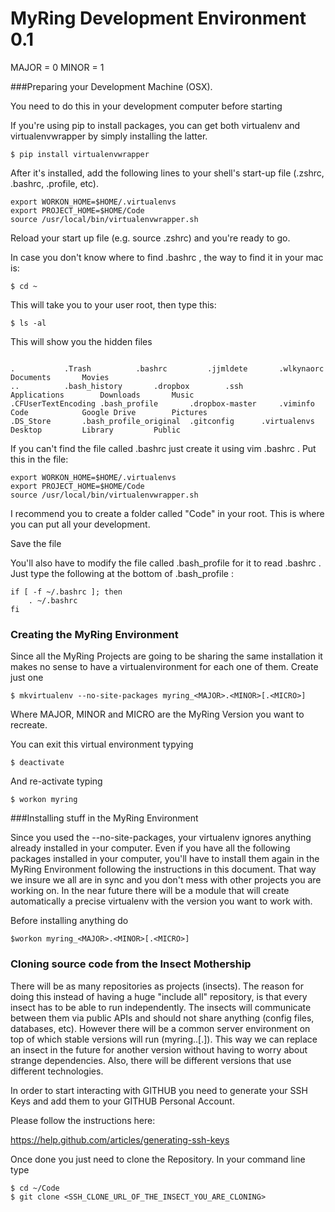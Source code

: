 MyRing Development Environment  0.1
======
MAJOR = 0
MINOR = 1

###Preparing your Development Machine (OSX).

You need to do this in your development computer before starting


If you're using pip to install packages, you can get both virtualenv and virtualenvwrapper by simply installing the latter.

```
$ pip install virtualenvwrapper
```

After it's installed, add the following lines to your shell's start-up file (.zshrc, .bashrc, .profile, etc).

```
export WORKON_HOME=$HOME/.virtualenvs
export PROJECT_HOME=$HOME/Code
source /usr/local/bin/virtualenvwrapper.sh
```

Reload your start up file (e.g. source .zshrc) and you're ready to go.  

In case you don't know where to find .bashrc , the way to find it in your mac is:

```
$ cd ~
```

This will take you to your user root, then type this:

```
$ ls -al
```

This will show you the hidden files

```

.			.Trash			.bashrc			.jjmldete		.wlkynaorc		Documents		Movies
..			.bash_history		.dropbox		.ssh			Applications		Downloads		Music
.CFUserTextEncoding	.bash_profile		.dropbox-master		.viminfo		Code			Google Drive		Pictures
.DS_Store		.bash_profile_original	.gitconfig		.virtualenvs		Desktop			Library			Public

```

If you can't find the file called .bashrc just create it using vim .bashrc   . Put this in the file:

```
export WORKON_HOME=$HOME/.virtualenvs
export PROJECT_HOME=$HOME/Code
source /usr/local/bin/virtualenvwrapper.sh
```

I recommend you to create a folder called "Code" in your root. This is where you can put all your development.

Save the file

You'll also have to modify the file called .bash_profile for it to read .bashrc . Just type the following at the bottom of .bash_profile :

```
if [ -f ~/.bashrc ]; then
    . ~/.bashrc
fi
```

### Creating the MyRing Environment 

Since all the MyRing Projects are going to be sharing the same installation it makes no sense to have a virtualenvironment for each one of them. Create just one

```
$ mkvirtualenv --no-site-packages myring_<MAJOR>.<MINOR>[.<MICRO>]
```

Where MAJOR, MINOR and MICRO are the MyRing Version you want to recreate. 

You can exit this virtual environment typying

```
$ deactivate
```

And re-activate typing

```
$ workon myring
```


###Installing stuff in the MyRing Environment 

Since you used the --no-site-packages, your virtualenv ignores anything already installed in your computer. Even if you have all the following packages installed in your computer, you'll have to install them again in the  MyRing Environment following the instructions in this document. That way we insure we all are in sync and you don't mess with other projects you are working on. In the near future there will be a module that will create automatically a precise virtualenv with the version you want to work with.

Before installing anything do

```
$workon myring_<MAJOR>.<MINOR>[.<MICRO>]
```


### Cloning source code from the Insect Mothership

There will be as many repositories as projects (insects). The reason for doing this instead of having a huge "include all" repository, is that every insect has to be able to run independently. The insects will communicate between them via public APIs and should not share anything (config files, databases, etc). However there will be a common server environment on top of which stable versions will run (myring.<MAJOR>.<MINOR>[.<MICRO>]). This way we can replace an insect in the future for another version without having to worry about strange dependencies. Also, there will be different versions that use different technologies.

In order to start interacting with GITHUB you need to generate your SSH Keys and add them to your GITHUB Personal Account.

Please follow the instructions here:

https://help.github.com/articles/generating-ssh-keys

Once done you just need to clone the Repository. In your command line type

```
$ cd ~/Code
$ git clone <SSH_CLONE_URL_OF_THE_INSECT_YOU_ARE_CLONING>
```



